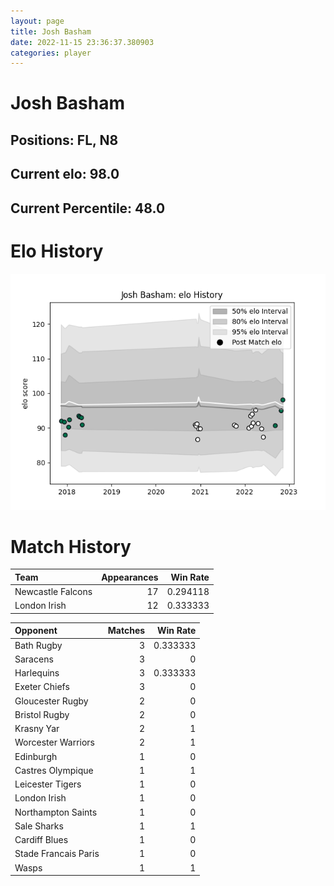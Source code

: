 ```yaml
---  
layout: page  
title: Josh Basham  
date: 2022-11-15 23:36:37.380903  
categories: player  
---
```

# Josh Basham

## Positions: FL, N8

## Current elo: 98.0

## Current Percentile: 48.0

# Elo History


![elo history](history_JoshBasham.png)
# Match History


| Team              |   Appearances |   Win Rate |
|:------------------|--------------:|-----------:|
| Newcastle Falcons |            17 |   0.294118 |
| London Irish      |            12 |   0.333333 |

| Opponent             |   Matches |   Win Rate |
|:---------------------|----------:|-----------:|
| Bath Rugby           |         3 |   0.333333 |
| Saracens             |         3 |   0        |
| Harlequins           |         3 |   0.333333 |
| Exeter Chiefs        |         3 |   0        |
| Gloucester Rugby     |         2 |   0        |
| Bristol Rugby        |         2 |   0        |
| Krasny Yar           |         2 |   1        |
| Worcester Warriors   |         2 |   1        |
| Edinburgh            |         1 |   0        |
| Castres Olympique    |         1 |   1        |
| Leicester Tigers     |         1 |   0        |
| London Irish         |         1 |   0        |
| Northampton Saints   |         1 |   0        |
| Sale Sharks          |         1 |   1        |
| Cardiff Blues        |         1 |   0        |
| Stade Francais Paris |         1 |   0        |
| Wasps                |         1 |   1        |